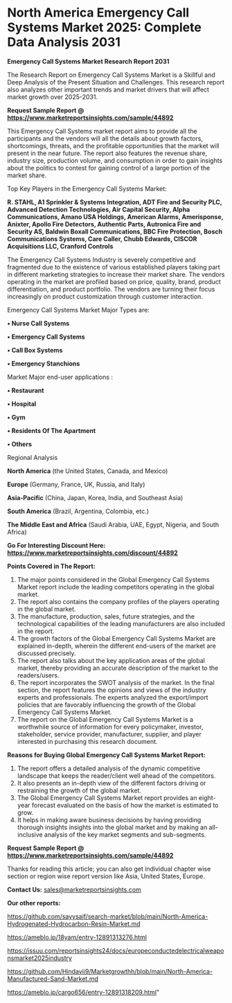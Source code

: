# North America Emergency Call Systems Market 2025: Complete Data Analysis 2031

<strong>Emergency Call Systems Market Research Report 2031</strong>

The Research Report on Emergency Call Systems Market is a Skillful and Deep Analysis of the Present Situation and Challenges. This research report also analyzes other important trends and market drivers that will affect market growth over 2025-2031.

<strong>Request Sample Report @ <a href=https://www.marketreportsinsights.com/sample/44892>https://www.marketreportsinsights.com/sample/44892</a></strong>

This Emergency Call Systems market report aims to provide all the participants and the vendors will all the details about growth factors, shortcomings, threats, and the profitable opportunities that the market will present in the near future. The report also features the revenue share, industry size, production volume, and consumption in order to gain insights about the politics to contest for gaining control of a large portion of the market share.

Top Key Players in the Emergency Call Systems Market:

<strong>R. STAHL, A1 Sprinkler & Systems Integration, ADT Fire and Security PLC, Advanced Detection Technologies, Air Capital Security, Alpha Communications, Amano USA Holdings, American Alarms, Amerisponse, Anixter, Apollo Fire Detectors, Authentic Parts, Autronica Fire and Security AS, Baldwin Boxall Communications, BBC Fire Protection, Bosch Communications Systems, Care Caller, Chubb Edwards, CISCOR Acquisitions LLC, Cranford Controls</strong>

The Emergency Call Systems Industry is severely competitive and fragmented due to the existence of various established players taking part in different marketing strategies to increase their market share. The vendors operating in the market are profiled based on price, quality, brand, product differentiation, and product portfolio. The vendors are turning their focus increasingly on product customization through customer interaction.

Emergency Call Systems Market Major Types are:

<strong>•  Nurse Call Systems

•  Emergency Call Systems

•  Call Box Systems

•  Emergency Stanchions</strong>

Market Major end-user applications :

<strong>•  Restaurant

•  Hospital

•  Gym

•  Residents Of The Apartment

•  Others</strong>

Regional Analysis

</u><strong><b>North America</b></strong> (the United States, Canada, and Mexico)

<strong><b>Europe </b></strong>(Germany, France, UK, Russia, and Italy)

<strong><b>Asia-Pacific</b></strong> (China, Japan, Korea, India, and Southeast Asia)

<strong><b>South America</b></strong> (Brazil, Argentina, Colombia, etc.)

<strong><b>The Middle East and Africa</b></strong> (Saudi Arabia, UAE, Egypt, Nigeria, and South Africa)

<strong>Go For Interesting Discount Here: <a href=https://www.marketreportsinsights.com/discount/44892>https://www.marketreportsinsights.com/discount/44892</a></strong>

<strong>Points Covered in The Report:</strong>
<ol>
  <li>The major points considered in the Global Emergency Call Systems Market report include the leading competitors operating in the global market.</li>
  <li>The report also contains the company profiles of the players operating in the global market.</li>
  <li>The manufacture, production, sales, future strategies, and the technological capabilities of the leading manufacturers are also included in the report.</li>
  <li>The growth factors of the Global Emergency Call Systems Market are explained in-depth, wherein the different end-users of the market are discussed precisely.</li>
  <li>The report also talks about the key application areas of the global market, thereby providing an accurate description of the market to the readers/users.</li>
  <li>The report incorporates the SWOT analysis of the market. In the final section, the report features the opinions and views of the industry experts and professionals. The experts analyzed the export/import policies that are favorably influencing the growth of the Global Emergency Call Systems Market.</li>
  <li>The report on the Global Emergency Call Systems Market is a worthwhile source of information for every policymaker, investor, stakeholder, service provider, manufacturer, supplier, and player interested in purchasing this research document.</li>
</ol>
<strong>Reasons for Buying Global Emergency Call Systems Market Report:</strong>

<ol>
  <li>The report offers a detailed analysis of the dynamic competitive landscape that keeps the reader/client well ahead of the competitors.</li>
  <li>It also presents an in-depth view of the different factors driving or restraining the growth of the global market.</li>
  <li>The Global Emergency Call Systems Market report provides an eight-year forecast evaluated on the basis of how the market is estimated to grow.</li>
  <li>It helps in making aware business decisions by having providing thorough insights insights into the global market and by making an all-inclusive analysis of the key market segments and sub-segments.</li>
</ol>
<strong>Request Sample Report @ <a href=https://www.marketreportsinsights.com/sample/44892>https://www.marketreportsinsights.com/sample/44892</a></strong>


Thanks for reading this article; you can also get individual chapter wise section or region wise report version like Asia, United States, Europe.

<strong>Contact Us:</strong>
sales@marketreportsinsights.com

<strong>Our other reports:</strong>

<a href=https://github.com/sayysaif/search-market/blob/main/North-America-Hydrogenated-Hydrocarbon-Resin-Market.md>https://github.com/sayysaif/search-market/blob/main/North-America-Hydrogenated-Hydrocarbon-Resin-Market.md</a>

<a href=https://ameblo.jp/18yam/entry-12891313276.html>https://ameblo.jp/18yam/entry-12891313276.html</a>

<a href=https://issuu.com/reportsinsights24/docs/europeconductedelectricalweaponsmarket2025industry>https://issuu.com/reportsinsights24/docs/europeconductedelectricalweaponsmarket2025industry</a>

<a href=https://github.com/Hindavii9/Marketgrowthh/blob/main/North-America-Manufactured-Sand-Market.md>https://github.com/Hindavii9/Marketgrowthh/blob/main/North-America-Manufactured-Sand-Market.md</a>

<a href=https://ameblo.jp/cargo656/entry-12891318209.html>https://ameblo.jp/cargo656/entry-12891318209.html</a>"
